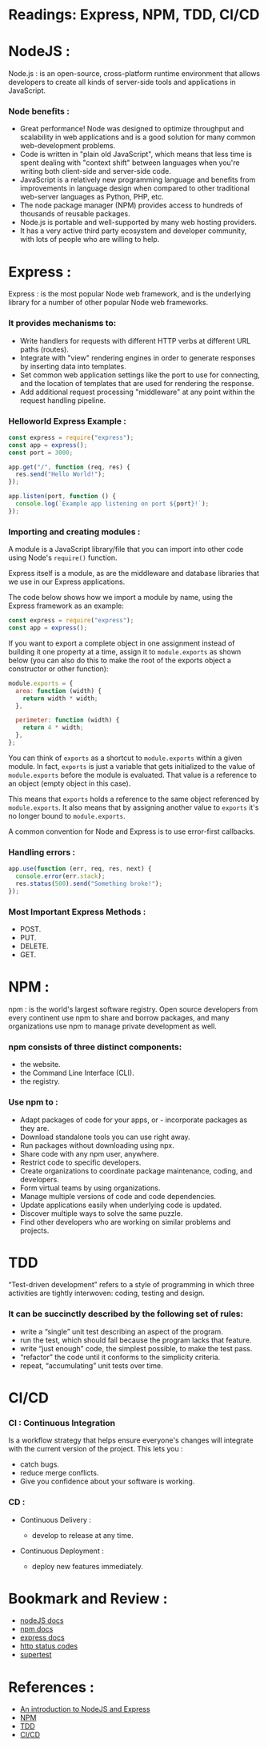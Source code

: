 # Readings: Express, NPM, TDD, CI/CD

# NodeJS :

Node.js : is an open-source, cross-platform runtime environment that allows developers to create all kinds of server-side tools and applications in JavaScript.

### Node benefits :

- Great performance! Node was designed to optimize throughput and scalability in web applications and is a good solution for many common web-development problems.
- Code is written in "plain old JavaScript", which means that less time is spent dealing with "context shift" between languages when you're writing both client-side and server-side code.
- JavaScript is a relatively new programming language and benefits from improvements in language design when compared to other traditional web-server languages as Python, PHP, etc.
- The node package manager (NPM) provides access to hundreds of thousands of reusable packages.
- Node.js is portable and well-supported by many web hosting providers.
- It has a very active third party ecosystem and developer community, with lots of people who are willing to help.

# Express :

Express : is the most popular Node web framework, and is the underlying library for a number of other popular Node web frameworks.

### It provides mechanisms to:

- Write handlers for requests with different HTTP verbs at different URL paths (routes).
- Integrate with "view" rendering engines in order to generate responses by inserting data into templates.
- Set common web application settings like the port to use for connecting, and the location of templates that are used for rendering the response.
- Add additional request processing "middleware" at any point within the request handling pipeline.

### Helloworld Express Example :

```js
const express = require("express");
const app = express();
const port = 3000;

app.get("/", function (req, res) {
  res.send("Hello World!");
});

app.listen(port, function () {
  console.log(`Example app listening on port ${port}!`);
});
```

### Importing and creating modules :

A module is a JavaScript library/file that you can import into other code using Node's `require()` function.

Express itself is a module, as are the middleware and database libraries that we use in our Express applications.

The code below shows how we import a module by name, using the Express framework as an example:

```js
const express = require("express");
const app = express();
```

If you want to export a complete object in one assignment instead of building it one property at a time, assign it to `module.exports` as shown below (you can also do this to make the root of the exports object a constructor or other function):

```js
module.exports = {
  area: function (width) {
    return width * width;
  },

  perimeter: function (width) {
    return 4 * width;
  },
};
```

You can think of `exports` as a shortcut to `module.exports` within a given module. In fact, `exports` is just a variable that gets initialized to the value of `module.exports` before the module is evaluated. That value is a reference to an object (empty object in this case).

This means that `exports` holds a reference to the same object referenced by `module.exports`. It also means that by assigning another value to `exports` it's no longer bound to `module.exports`.

A common convention for Node and Express is to use error-first callbacks.

### Handling errors :

```js
app.use(function (err, req, res, next) {
  console.error(err.stack);
  res.status(500).send("Something broke!");
});
```

### Most Important Express Methods :

- POST.
- PUT.
- DELETE.
- GET.

# NPM :

npm : is the world's largest software registry. Open source developers from every continent use npm to share and borrow packages, and many organizations use npm to manage private development as well.

### npm consists of three distinct components:

- the website.
- the Command Line Interface (CLI).
- the registry.

### Use npm to :

- Adapt packages of code for your apps, or - incorporate packages as they are.
- Download standalone tools you can use right away.
- Run packages without downloading using npx.
- Share code with any npm user, anywhere.
- Restrict code to specific developers.
- Create organizations to coordinate package maintenance, coding, and developers.
- Form virtual teams by using organizations.
- Manage multiple versions of code and code dependencies.
- Update applications easily when underlying code is updated.
- Discover multiple ways to solve the same puzzle.
- Find other developers who are working on similar problems and projects.

# TDD

“Test-driven development” refers to a style of programming in which three activities are tightly interwoven: coding, testing and design.

### It can be succinctly described by the following set of rules:

- write a “single” unit test describing an aspect of the program.
- run the test, which should fail because the program lacks that feature.
- write “just enough” code, the simplest possible, to make the test pass.
- “refactor” the code until it conforms to the simplicity criteria.
- repeat, “accumulating” unit tests over time.

# CI/CD

### CI : Continuous Integration

Is a workflow strategy that helps ensure everyone's changes will integrate with the current version of the project. This lets you :

- catch bugs.
- reduce merge conflicts.
- Give you confidence about your software is working.

### CD :

- Continuous Delivery :

  - develop to release at any time.

- Continuous Deployment :
  - deploy new features immediately.

# Bookmark and Review :

- [nodeJS docs](https://nodejs.org/en/docs/)
- [npm docs](https://docs.npmjs.com/)
- [express docs](https://expressjs.com/en/4x/api.html)
- [http status codes](https://www.restapitutorial.com/httpstatuscodes.html)
- [supertest](https://github.com/visionmedia/supertest)

# References :

- [An introduction to NodeJS and Express](https://developer.mozilla.org/en-US/docs/Learn/Server-side/Express_Nodejs/Introduction)
- [NPM](https://docs.npmjs.com/about-npm)
- [TDD](<https://www.agilealliance.org/glossary/tdd/#q=~(infinite~false~filters~(postType~(~'page~'post~'aa_book~'aa_event_session~'aa_experience_report~'aa_glossary~'aa_research_paper~'aa_video)~tags~(~'tdd))~searchTerm~'~sort~false~sortDirection~'asc~page~1)>)
- [CI/CD](https://www.youtube.com/watch?v=xSv_m3KhUO8&ab_channel=GitHubTraining%26Guides)
